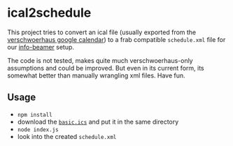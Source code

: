 ical2schedule
=============

This project tries to convert an ical file (usually exported from the [verschwoerhaus google calendar](https://calendar.google.com/calendar/ical/slaun4l80uh2s0ototiol4qkgo%40group.calendar.google.com/public/basic.ics)) to a frab compatible `schedule.xml` file for our [info-beamer](https://github.com/verschwoerhaus/info-beamer-vsh) setup.

The code is not tested, makes quite much verschwoerhaus-only assumptions and could be improved. But even in its current form, its somewhat better than manually wrangling xml files. Have fun.


Usage
-----

* `npm install`
* download the [`basic.ics`](https://calendar.google.com/calendar/ical/slaun4l80uh2s0ototiol4qkgo%40group.calendar.google.com/public/basic.ics) and put it in the same directory
* `node index.js`
* look into the created `schedule.xml`
